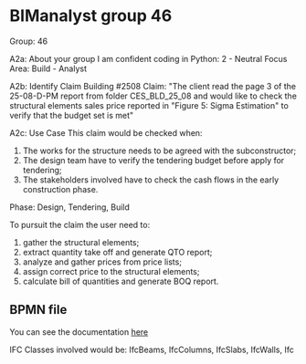 # BIManalyst group 46

Group: 46

A2a: About your group
I am confident coding in Python: 2 - Neutral
Focus Area: Build - Analyst

A2b: Identify Claim
Building #2508
Claim: "The client read the page 3 of the 25-08-D-PM report from folder CES_BLD_25_08 and would like to check the structural elements sales price reported in "Figure 5: Sigma Estimation" to verify that the budget set is met"

A2c: Use Case
This claim would be checked when:
1.  The works for the structure needs to be agreed with the subconstructor;
2.  The design team have to verify the tendering budget before apply for tendering;
3.  The stakeholders involved have to check the cash flows in the early construction phase.

Phase: Design, Tendering, Build

To pursuit the claim the user need to:
1.  gather the structural elements;
2.  extract quantity take off and generate QTO report;
3.  analyze and gather prices from price lists;
4.  assign correct price to the structural elements;
5.  calculate bill of quantities and generate BOQ report.

## BPMN file
You can see the documentation [here](A2\IMG\A2_G_46.svg)

IFC Classes involved would be: IfcBeams, IfcColumns, IfcSlabs, IfcWalls, Ifc
